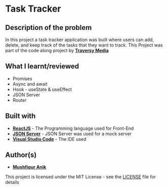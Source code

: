 # Task Tracker

## Description of the problem
In this project a task tracker application was built where users can add, delete, and keep track of the tasks that they want to track. This Project was part of the code along project by [**Traversy Media**](https://www.youtube.com/watch?v=w7ejDZ8SWv8&t=4213s)

## What I learnt/reviewed
- Promises 
- Async and await
- Hook - useState & useEffect
- JSON Server 
- Router

## Built with
* [**ReactJS**](https://reactjs.org/) - The Programming language used for Front-End
* [**JSON Server**](https://github.com/typicode/json-server) - JSON Server was used for a mock server
* [**Visual Studio Code**](https://code.visualstudio.com/) - The IDE used

## Author(s)

* [**Mushfiqur Anik**](https://github.com/mushfiqur-anik)

This project is licensed under the MIT License - see the [LICENSE](LICENSE) file for details
 
